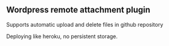 ## Wordpress remote attachment plugin

Supports automatic upload and delete files in github repository

Deploying like heroku, no persistent storage.